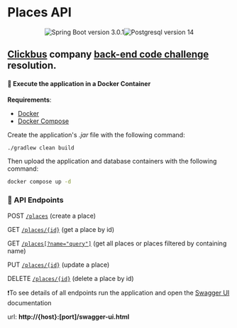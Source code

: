 

<h1 style="align-items: center">
    Places API
</h1>
<div style="display: flex; justify-content: center">
<img src="https://img.shields.io/badge/spring--boot-v3.1.0-green" alt="Spring Boot version 3.0.1" /><img src="https://img.shields.io/badge/postgresql-v14-blue" alt="Postgresql version 14"/></div>

## **[Clickbus](https://www.clickbus.com.br/)** company **[back-end code challenge](https://github.com/RocketBus/quero-ser-clickbus/tree/master/testes/backend-developer)** resolution.



#### 🔨 Execute the application in a Docker Container

**Requirements**:

- [Docker](https://www.docker.com/)
- [Docker Compose](https://docs.docker.com/compose/)

Create the application's *.jar* file with the following command:

```bash
./gradlew clean build
```

Then upload the application and database containers with the following command:

```bash
docker compose up -d
```

### 📕 API Endpoints

POST [`/places`]() (create a place)

GET [`/places/{id}`]() (get a place by id)

GET [`/places[?name="query"]`]() (get all places or places filtered by containing name)

PUT [`/places/{id}`]() (update a place) 

DELETE [`/places/{id}`]() (delete a place by id)



❗To see details of all endpoints run the application and open the [Swagger UI](https://swagger.io/tools/swagger-ui/) documentation

url: **http://{host}:[port]/swagger-ui.html**